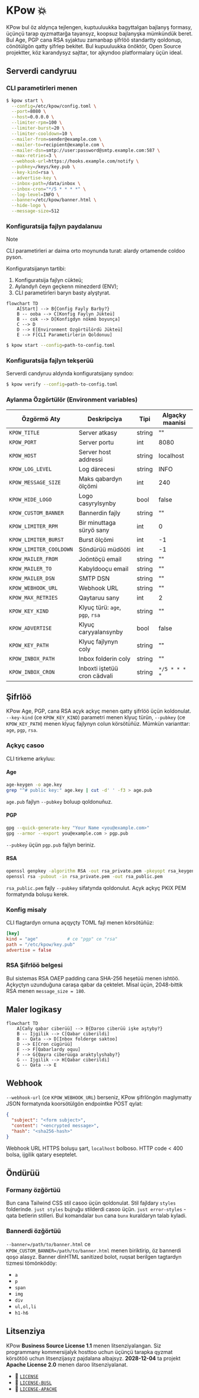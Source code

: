 # KPow 💥

KPow bul öz aldynça tejlengen, kuptuuluukka bagyttalgan bajlanyş formasy, üçünçü tarap qyzmattarğa tayansyz, koopsuz bajlanyşka mümkündük beret.
Bul Age, PGP cana RSA syjaktuu zamanbap şifrlöö standartty qoldonup, cönötülgön qatty şifrlep bekitet.
Bul kupuuluukka önöktör, Open Source projektter, köz karandysyz sajttar, tor ajkyndoo platformalary üçün ideal.

## Serverdi candyruu

### CLI parametirleri menen

```sh
$ kpow start \
  --config=/etc/kpow/config.toml \
  --port=8080 \
  --host=0.0.0.0 \
  --limiter-rpm=100 \
  --limiter-burst=20 \
  --limiter-cooldown=10 \
  --mailer-from=sender@example.com \
  --mailer-to=recipient@example.com \
  --mailer-dsn=smtp://user:password@smtp.example.com:587 \
  --max-retries=3 \
  --webhook-url=https://hooks.example.com/notify \
  --pubkey=/keys/key.pub \
  --key-kind=rsa \
  --advertise-key \
  --inbox-path=/data/inbox \
  --inbox-cron="*/5 * * * *" \
  --log-level=INFO \
  --banner=/etc/kpow/banner.html \
  --hide-logo \
  --message-size=512
```

### Konfiguratsija fajlyn paydalanuu

> [!note]
> CLI parametirleri ar daima orto moynunda turat: alardy ortamende coldoo pyson.

Konfiguratsijanyn tartibi:

1. Konfiguratsija fajlyn cükteü;
2. Aylandyñ čeyn geçkenn minezderd (ENV);
3. CLI parametirleri baryn basty alyştyrat.


```mermaid
flowchart TD
    A[Start] --> B{Config Fayly Barby?}
    B -- ooba --> C[Konfig Faylyn Jükteü]
    B -- cok --> D[Konfigdyn nökmö boyunça]
    C --> D
    D --> E[Environment Ozgörtülördü Jükteü]
    E --> F[CLI Parametirlerin Qoldonuu]
```

```sh
$ kpow start --config=path-to-config.toml
```

### Konfiguratsija fajlyn tekşerüü

Serverdi candyruu aldynda konfiguratsijany syndoo:

```sh
$ kpow verify --config=path-to-config.toml
```

### Aylanma Özgörtülör (Environment variables)

| Özgörmö Aty            | Deskripciya                       | Tipi  | Algaçky maanisi |
| --------------------- | --------------------------------- | ---- | ---------------- |
| `KPOW_TITLE`          | Server atkasy                     | string| ""      |
| `KPOW_PORT`           | Server portu                      | int   | 8080    |
| `KPOW_HOST`           | Server host addressi              | string| localhost|
| `KPOW_LOG_LEVEL`      | Log därecesi                     | string| INFO    |
| `KPOW_MESSAGE_SIZE`   | Maks qabardyn ölçömi             | int   | 240     |
| `KPOW_HIDE_LOGO`      | Logo casyrylsynby                | bool  | false   |
| `KPOW_CUSTOM_BANNER`  | Bannerdin fajly                  | string| ""      |
| `KPOW_LIMITER_RPM`    | Bir minuttaga süryö sany         | int   | 0       |
| `KPOW_LIMITER_BURST`  | Burst ölçömi                      | int   | -1      |
| `KPOW_LIMITER_COOLDOWN`| Söndürüü müdööti                | int   | -1      |
| `KPOW_MAILER_FROM`    | Joöntöçü email                   | string| ""      |
| `KPOW_MAILER_TO`      | Kabyldooçu email                 | string| ""      |
| `KPOW_MAILER_DSN`     | SMTP DSN                          | string| ""      |
| `KPOW_WEBHOOK_URL`    | Webhook URL                       | string| ""      |
| `KPOW_MAX_RETRIES`    | Qaytaruu sany                     | int   | 2       |
| `KPOW_KEY_KIND`       | Klyuç türü: `age`, `pgp`, `rsa`   | string| ""      |
| `KPOW_ADVERTISE`      | Klyuç caryyalansynby              | bool  | false   |
| `KPOW_KEY_PATH`       | Klyuç fajlynyn coly              | string| ""      |
| `KPOW_INBOX_PATH`     | Inbox folderin coly             | string| ""      |
| `KPOW_INBOX_CRON`     | Inboxti iştetüü cron cädvali     | string| `*/5 * * * *` |

## Şifrlöö

KPow Age, PGP, cana RSA açyk açkyç menen qatty şifrlöö üçün koldonulat.
`--key-kind` (ce `KPOW_KEY_KIND`) parametri menen klyuç türün, `--pubkey` (ce `KPOW_KEY_PATH`) menen klyuç fajlynyn colun körsötüñüz.
Mümkün varianttar: `age`, `pgp`, `rsa`.

### Açkyç casoo

CLI tirkeme arkyluu:

#### Age

```sh
age-keygen -o age.key
grep "^# public key:" age.key | cut -d' ' -f3 > age.pub
```

`age.pub` fajlyn `--pubkey` boluup qoldonuñuz.

#### PGP

```sh
gpg --quick-generate-key "Your Name <you@example.com>"
gpg --armor --export you@example.com > pgp.pub
```

`--pubkey` üçün `pgp.pub` fajlyn beriniz.

#### RSA

```sh
openssl genpkey -algorithm RSA -out rsa_private.pem -pkeyopt rsa_keygen_bits:2048
openssl rsa -pubout -in rsa_private.pem -out rsa_public.pem
```

`rsa_public.pem` fajly `--pubkey` sifatynda qoldonulut. Açyk açkyç PKIX PEM formatynda boluşu kerek.

### Konfig misaly

CLI flagtardyn ornuna açqyçty TOML fajl menen körsötüñüz:

```toml
[key]
kind = "age"           # ce "pgp" ce "rsa"
path = "/etc/kpow/key.pub"
advertise = false
```

### RSA Şifrlöö belgesi

Bul sistemas RSA OAEP padding cana SHA-256 heşetüü menen ishtöö.
Açkyçtyn uzunduğuna caraşa qabar da çektelet.
Misal üçün, 2048-bittik RSA menen `message_size = 180`.

## Maler logikasy

```mermaid
flowchart TD
    A[Cañy qabar ciberüü] --> B{Daroo ciberüü işke aştyby?}
    B -- Ijgilik --> C[Qabar ciberildi]
    B -- Qata --> D[Inbox folderge saktoo]
    D --> E[Cron cügürüü]
    E --> F[Qabarlardy oquu]
    F --> G{Qayra ciberüüga araktylyshaby?}
    G -- Ijgilik --> H[Qabar ciberildi]
    G -- Qata --> E
```

## Webhook

`--webhook-url` (ce `KPOW_WEBHOOK_URL`) berseniz, KPow şifrlöngön maglymatty JSON formatynda koorsötülgön endpointke POST qylat:

```json
{
  "subject": "<form subject>",
  "content": "<encrypted message>",
  "hash": "<sha256-hash>"
}
```

Webhook URL HTTPS boluşu şart, `localhost` bolboso. HTTP code < 400 bolsa, ijgilik qatary eseptelet.

## Öndürüü

### Formany özğörtüü

Bun cana Tailwind CSS stil casoo üçün qoldonulat.
Stil fajldary `styles` folderinde.
`just styles` bujruğu stilderdi casoo üçün.
`just error-styles` - qata betlerin stilleri.
Bul komandalar `bun` cana `bunx` kuraldaryn talab kyladi.

### Bannerdi özğörtüü

`--banner=/path/to/banner.html` ce `KPOW_CUSTOM_BANNER=/path/to/banner.html` menen biriktirip, öz bannerdi qoşo alasyz.
Banner dinHTML sanitized bolot, ruqsat berilgen tagtardyn tizmesi tömönködöy:

- `a`
- `p`
- `span`
- `img`
- `div`
- `ul,ol,li`
- `h1-h6`

## Litsenziya

KPow **Business Source License 1.1** menen litsenziyalangan.
Siz programmany kommersijalyk hosttoo uchun üçünçü tarapka qyzmat körsötöö uchun litsenzijasyz pajdalana albajsyz.
**2028-12-04** ta projekt **Apache License 2.0** menen daroo litsenziyalanat.

- 📄 [`LICENSE`](./LICENSE)
- 📄 [`LICENSE-BUSL`](./LICENSE-BUSL)
- 📄 [`LICENSE-APACHE`](./LICENSE-APACHE)
